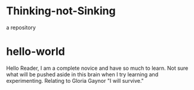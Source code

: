 # Thinking-not-Sinking
a repository

# hello-world

Hello Reader, I am a complete novice and have so much to learn.  Not sure what will be pushed aside in this brain when I try learning and experimenting.   Relating to Gloria Gaynor "I will survive."
